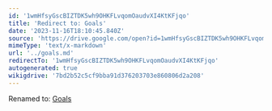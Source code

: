 ```yaml
---
id: '1wmHfsyGscBIZTDK5wh9OHKFLvqomOaudvXI4KtKFjqo'
title: 'Redirect to: Goals'
date: '2023-11-16T18:10:45.840Z'
source: 'https://drive.google.com/open?id=1wmHfsyGscBIZTDK5wh9OHKFLvqomOaudvXI4KtKFjqo'
mimeType: 'text/x-markdown'
url: '../goals.md'
redirectTo: '1wmHfsyGscBIZTDK5wh9OHKFLvqomOaudvXI4KtKFjqo'
autogenerated: true
wikigdrive: '7bd2b52c5cf9bba91d376203703e860806d2a208'
---
```

Renamed to: [Goals](../goals.md)

